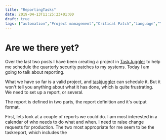 ```yaml
---
title: "ReportingTasks"
date: 2019-04-13T11:25:23+01:00
draft: true
tags: ["automation","Project management","Critical Patch","Language","TaskJuggler"]
---
```


# Are we there yet?

Over the last two posts I have been creating a project in [TaskJuggler](http://taskjuggler.org) to help
me schedule the quarterly security patches to my systems. Today I am going to talk about reporting.

What we have so far is a valid project, and [taskjuggler](http://taskjuggler.org) can schedule it.
But it won't tell you anything
about what it has done, which is quite frustrating. We need to set up a report, or several.

The report is defined in two parts, the report definition and it's output format. 

First, lets look at a couple of reports we could do. I am most interested in a calendar of who needs to
do what and when. I need to raise change requests for production. The two most appropriate for me seem
to be the taskreport, which includes the 

